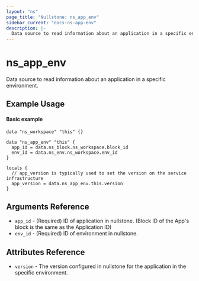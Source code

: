```yaml
---
layout: "ns"
page_title: "Nullstone: ns_app_env"
sidebar_current: "docs-ns-app-env"
description: |-
  Data source to read information about an application in a specific environment.
---
```


# ns_app_env

Data source to read information about an application in a specific environment.

## Example Usage

#### Basic example

```hcl
data "ns_workspace" "this" {}

data "ns_app_env" "this" {
  app_id = data.ns_block.ns_workspace.block_id
  env_id = data.ns_env.ns_workspace.env_id
}

locals {
  // app_version is typically used to set the version on the service infrastructure
  app_version = data.ns_app_env.this.version
}
```

## Arguments Reference

* `app_id` - (Required) ID of application in nullstone. (Block ID of the App's block is the same as the Application ID)
* `env_id` - (Required) ID of environment in nullstone.

## Attributes Reference

* `version` - The version configured in nullstone for the application in the specific environment.
